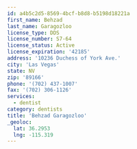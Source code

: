 ```yaml
---
id: a4b5c2d5-8569-4bcf-b8d8-b5198d18221a
first_name: Behzad
last_name: Garagozloo
license_type: DDS
license_number: S7-64
license_status: Active
license_expiration: '42185'
address: '10236 Duchess of York Ave.'
city: 'Las Vegas'
state: NV
zip: '89166'
phone: '(702) 437-1007'
fax: '(702) 306-1126'
services:
  - dentist
category: dentists
title: 'Behzad Garagozloo'
_geoloc:
  lat: 36.2953
  lng: -115.319
---
```

